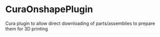 # CuraOnshapePlugin
Cura plugin to allow direct downloading of parts/assemblies to prepare them for 3D printing
